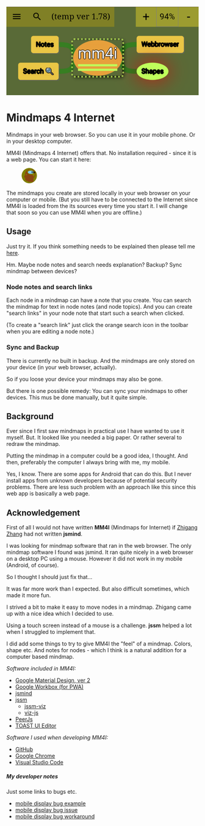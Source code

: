 ![my image](./img/mm4i.png)

# Mindmaps 4 Internet

Mindmaps in your web browser. So you can use it in your mobile phone. Or in your desktop computer.

MM4I (Mindmaps 4 Internet) offers that.
        No installation required - since it is a web page.
        You can start it here:

<a href="https://lborgman.github.io/mm4i/mm4i.html">
    <figure>
    <img src="./img/mm4i.svg" width="40px" title="Start Mindmaps 4 Internet">
    </figure>
</a>

The mindmaps you create are stored locally in your web browser on your computer or mobile.  (But you still have to be connected to the Internet since MM4I is loaded from the its sources every time you start it.  I will change that soon so you can use MM4I when you are offline.)


## Usage
Just try it. If you think something needs to be explained then please tell me [here](https://github.com/lborgman/mm4i/issues).

Hm. Maybe node notes and search needs explanation? Backup? Sync mindmap between devices?


### Node notes and search links
Each node in a mindmap can have a note that you create.  You can search the mindmap for text in node notes (and node topics).  And you can create "search links" in your node note that start such a search when clicked.

(To create a "search link" just click the orange search icon in the toolbar when you are editing a node note.)


### Sync and Backup
There is currently no built in backup. And the mindmaps are only stored on your device (in your web browser, actually).

So if you loose your device your mindmaps may also be gone.

But there is one possible remedy: You can sync your mindmaps to other devices.  This mus be done manually, but it quite simple.



## Background
Ever since I first saw mindmaps in practical use I have wanted to use it myself.  But. It looked like you needed a big paper.  Or rather several to redraw the mindmap. 

Putting the mindmap in a computer could be a good idea, I thought.  And then, preferably the computer I always bring with me, my mobile.

Yes, I know. There are some apps for Android that can do this. But I never install apps from unknown developers because of potential security problems. There are less such problem with an approach like this since this web app is basically a web page.


## Acknowledgement

First of all I would not have written **MM4I** (Mindmaps for Internet) if [Zhigang Zhang](https://github.com/hizzgdev) had not written **jsmind**. 

I was looking for mindmap software that ran in the web browser.  The only mindmap software I found was jsmind.  It ran quite nicely in a web browser on a desktop PC using a mouse.  However it did not work in my mobile (Android, of course).

So I thought I should just fix that... 

It was far more work than I expected.  But also difficult sometimes, which made it more fun.

I strived a bit to make it easy to move nodes in a mindmap.  Zhigang came up with a nice idea which I decided to use.

Using a touch screen instead of a mouse is a challenge.  **jssm** helped a lot when I struggled to implement that.

I did add some things to try to give MM4I the "feel" of a mindmap.  Colors, shape etc.  And notes for nodes - which I think is a natural addition for a computer based mindmap.

*Software included in MM4I:*
* [Google Material Design, ver 2](https://m2.material.io/)
* [Google Workbox (for PWA)](https://developer.chrome.com/docs/workbox)
* [jsmind](https://www.npmjs.com/package/jsmind)
* [jssm](https://www.npmjs.com/package/jssm)
    * [jssm-viz](https://www.npmjs.com/package/jssm-viz)
    * [viz-js](https://www.npmjs.com/package/@viz-js/viz)
* [PeerJs](https://peerjs.com)
* [TOAST UI Editor](https://github.com/nhn/tui.editor/blob/master/README.md)

*Software I used when developing MM4I:*
* [GitHub](https://github.com/)
* [Google Chrome](https://en.wikipedia.org/wiki/Google_Chrome)
* [Visual Studio Code](https://code.visualstudio.com/)

##### My developer notes
Just some links to bugs etc.
* [mobile display bug example](https://lborgman.github.io/mm4i/mobile-disp-bug.html)
* [mobile display bug issue](https://issues.chromium.org/issues/381679574)
* [mobile display bug workaround](https://lborgman.github.io/mm4i/mobile-disp-bug-workaround.html)
